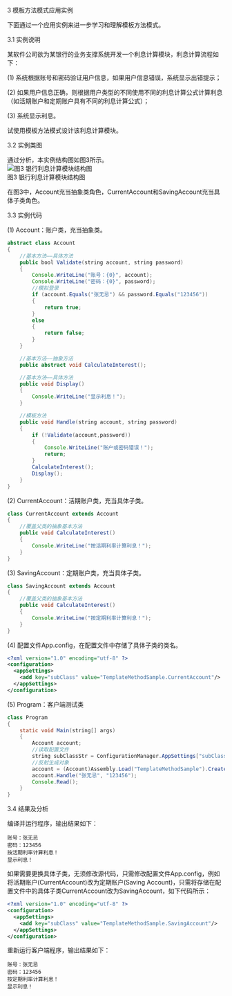 3 模板方法模式应用实例

下面通过一个应用实例来进一步学习和理解模板方法模式。

3.1 实例说明  

某软件公司欲为某银行的业务支撑系统开发一个利息计算模块，利息计算流程如下：

(1) 系统根据账号和密码验证用户信息，如果用户信息错误，系统显示出错提示；

(2) 如果用户信息正确，则根据用户类型的不同使用不同的利息计算公式计算利息（如活期账户和定期账户具有不同的利息计算公式）；

(3) 系统显示利息。

试使用模板方法模式设计该利息计算模块。

3.2 实例类图  

通过分析，本实例结构图如图3所示。  
![图3 银行利息计算模块结构图](https://upload-images.jianshu.io/upload_images/5792176-709e0343bf9ac03a.jpg?imageMogr2/auto-orient/strip%7CimageView2/2/w/1240)  
图3 银行利息计算模块结构图  

在图3中，Account充当抽象类角色，CurrentAccount和SavingAccount充当具体子类角色。

3.3 实例代码

(1) Account：账户类，充当抽象类。  
```java
abstract class Account  
{  
    //基本方法——具体方法  
    public bool Validate(string account, string password)   
    {  
        Console.WriteLine("账号：{0}", account);  
        Console.WriteLine("密码：{0}", password);  
        //模拟登录  
        if (account.Equals("张无忌") && password.Equals("123456"))   
        {  
            return true;  
        }  
        else   
        {  
            return false;  
        }  
    }  

    //基本方法——抽象方法  
    public abstract void CalculateInterest();  

    //基本方法——具体方法  
    public void Display()   
    {  
        Console.WriteLine("显示利息！");  
    }  

    //模板方法  
    public void Handle(string account, string password)   
    {  
        if (!Validate(account,password))   
        {  
            Console.WriteLine("账户或密码错误！");  
            return;  
        }  
        CalculateInterest();  
        Display();  
    }  
} 
```  

(2) CurrentAccount：活期账户类，充当具体子类。  
```java
class CurrentAccount extends Account  
{  
    //覆盖父类的抽象基本方法  
    public void CalculateInterest()   
    {  
        Console.WriteLine("按活期利率计算利息！");  
    }  
}  
```  

(3) SavingAccount：定期账户类，充当具体子类。  
```java
class SavingAccount extends Account  
{  
    //覆盖父类的抽象基本方法  
    public void CalculateInterest()   
    {  
        Console.WriteLine("按定期利率计算利息！");  
    }  
}  
```  

(4) 配置文件App.config，在配置文件中存储了具体子类的类名。  
```xml
<?xml version="1.0" encoding="utf-8" ?>  
<configuration>  
  <appSettings>  
    <add key="subClass" value="TemplateMethodSample.CurrentAccount"/>  
  </appSettings>  
</configuration>
```  

(5) Program：客户端测试类  
```java
class Program  
{  
    static void Main(string[] args)  
    {  
        Account account;  
        //读取配置文件  
        string subClassStr = ConfigurationManager.AppSettings["subClass"];  
        //反射生成对象  
        account = (Account)Assembly.Load("TemplateMethodSample").CreateInstance(subClassStr);  
        account.Handle("张无忌", "123456");  
        Console.Read();  
    }  
}  
```

3.4 结果及分析  

编译并运行程序，输出结果如下：  
```
账号：张无忌
密码：123456
按活期利率计算利息！
显示利息！
```

如果需要更换具体子类，无须修改源代码，只需修改配置文件App.config，例如将活期账户(CurrentAccount)改为定期账户(Saving Account)，只需将存储在配置文件中的具体子类CurrentAccount改为SavingAccount，如下代码所示：  
```xml
<?xml version="1.0" encoding="utf-8" ?>  
<configuration>  
  <appSettings>  
    <add key="subClass" value="TemplateMethodSample.SavingAccount"/>  
  </appSettings>  
</configuration>
```

重新运行客户端程序，输出结果如下：  
```
账号：张无忌
密码：123456
按定期利率计算利息！
显示利息！
```